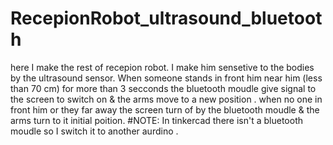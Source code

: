 # RecepionRobot_ultrasound_bluetooth
here I make the rest of recepion robot. 
I make him sensetive to the bodies by the ultrasound sensor. 
When someone stands in front him near him (less than 70 cm) for more than 3 secconds the bluetooth moudle give signal to the screen to switch on & the arms move to a new position .
when no one in front him or they far away the screen turn of by the bluetooth moudle & the arms turn to it initial poition.
#NOTE: In tinkercad there isn't a bluetooth moudle so I switch it to another aurdino . 
